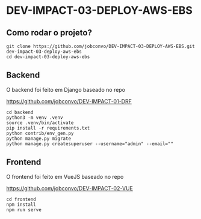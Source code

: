 # DEV-IMPACT-03-DEPLOY-AWS-EBS


## Como rodar o projeto?

```
git clone https://github.com/jobconvo/DEV-IMPACT-03-DEPLOY-AWS-EBS.git dev-impact-03-deploy-aws-ebs
cd dev-impact-03-deploy-aws-ebs
```

## Backend

O backend foi feito em Django baseado no repo

https://github.com/jobconvo/DEV-IMPACT-01-DRF

```
cd backend
python3 -m venv .venv
source .venv/bin/activate
pip install -r requirements.txt
python contrib/env_gen.py
python manage.py migrate
python manage.py createsuperuser --username="admin" --email=""
```


## Frontend

O frontend foi feito em VueJS baseado no repo

https://github.com/jobconvo/DEV-IMPACT-02-VUE

```
cd frontend
npm install
npm run serve
```


